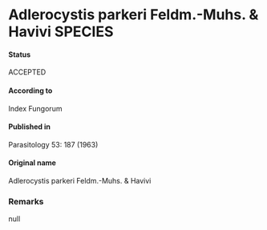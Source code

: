 Adlerocystis parkeri Feldm.-Muhs. & Havivi SPECIES
=======

#### Status
ACCEPTED

#### According to
Index Fungorum

#### Published in
Parasitology 53: 187 (1963)

#### Original name
Adlerocystis parkeri Feldm.-Muhs. & Havivi

### Remarks
null